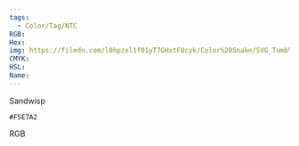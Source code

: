 ```yaml
---
tags:
  - Color/Tag/NTC
RGB:
Hex:
img: https://filedn.com/l0hpzxl1f01yT7GHxtF8cyk/Color%20Snake/SVG_Tumb%20Mass%20No%20Name/F5E7A2.svg
CMYK:
HSL:
Name:
---
```

Sandwisp
```palette
#F5E7A2
```
RGB
